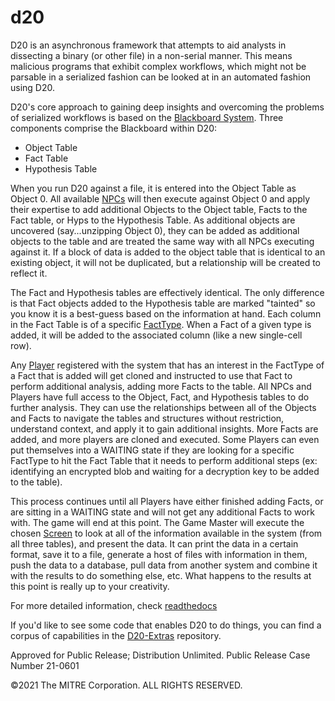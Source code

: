 # d20 #

D20 is an asynchronous framework that attempts to aid analysts in dissecting a binary (or other file) in a non-serial manner. This means malicious programs that exhibit complex workflows, which might not be parsable in a serialized fashion can be looked at in an automated fashion using D20.

D20's core approach to gaining deep insights and overcoming the problems of serialized workflows is based on the [Blackboard System](https://en.wikipedia.org/wiki/Blackboard_system). Three components comprise the Blackboard within D20:

* Object Table
* Fact Table
* Hypothesis Table

When you run D20 against a file, it is entered into the Object Table as Object 0. All available [NPCs](https://d20-framework.readthedocs.io/en/latest/authoring/npcs.html) will then execute against Object 0 and apply their expertise to add additional Objects to the Object table, Facts to the Fact table, or Hyps to the Hypothesis Table. As additional objects are uncovered (say...unzipping Object 0), they can be added as additional objects to the table and are treated the same way with all NPCs executing against it. If a block of data is added to the object table that is identical to an existing object, it will not be duplicated, but a relationship will be created to reflect it.

The Fact and Hypothesis tables are effectively identical. The only difference is that Fact objects added to the Hypothesis table are marked "tainted" so you know it is a best-guess based on the information at hand. Each column in the Fact Table is of a specific [FactType](https://d20-framework.readthedocs.io/en/latest/authoring/facts.html). When a Fact of a given type is added, it will be added to the associated column (like a new single-cell row).

Any [Player](https://d20-framework.readthedocs.io/en/latest/authoring/players.html) registered with the system that has an interest in the FactType of a Fact that is added will get cloned and instructed to use that Fact to perform additional analysis, adding more Facts to the table. All NPCs and Players have full access to the Object, Fact, and Hypothesis tables to do further analysis. They can use the relationships between all of the Objects and Facts to navigate the tables and structures without restriction, understand context, and apply it to gain additional insights. More Facts are added, and more players are cloned and executed. Some Players can even put themselves into a WAITING state if they are looking for a specific FactType to hit the Fact Table that it needs to perform additional steps (ex: identifying an encrypted blob and waiting for a decryption key to be added to the table).

This process continues until all Players have either finished adding Facts, or are sitting in a WAITING state and will not get any additional Facts to work with. The game will end at this point. The Game Master will execute the chosen [Screen](https://d20-framework.readthedocs.io/en/latest/authoring/screens.html) to look at all of the information available in the system (from all three tables), and present the data. It can print the data in a certain format, save it to a file, generate a host of files with information in them, push the data to a database, pull data from another system and combine it with the results to do something else, etc. What happens to the results at this point is really up to your creativity.

For more detailed information, check [readthedocs](https://d20-framework.readthedocs.io/)

If you'd like to see some code that enables D20 to do things, you can find a corpus of capabilities in the [D20-Extras](https://github.com/MITRECND/d20-extras) repository.

Approved for Public Release; Distribution Unlimited. Public Release Case Number 21-0601

&copy;2021 The MITRE Corporation. ALL RIGHTS RESERVED.
